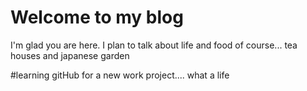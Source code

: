 # Welcome to my blog

I'm glad you are here. I plan to talk about life and food of course...
tea houses and japanese garden 

#learning gitHub for a new work project.... what a life
